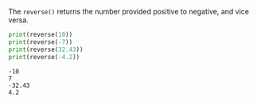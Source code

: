 The `reverse()` returns the number provided positive to negative, and vice versa.

```py
print(reverse(10))
print(reverse(-7))
print(reverse(32.43))
print(reverse(-4.2))
```

```
-10
7
-32.43
4.2
```
